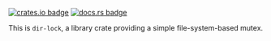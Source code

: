 [![crates.io badge]][crates.io link] [![docs.rs badge]][docs.rs link]

[crates.io badge]: https://img.shields.io/crates/v/dir-lock.svg?style=flat-square
[crates.io link]: https://crates.io/crates/dir-lock
[docs.rs badge]: https://img.shields.io/badge/docs-online-dddddd.svg?style=flat-square
[docs.rs link]: https://docs.rs/dir-lock

This is `dir-lock`, a library crate providing a simple file-system-based mutex.

